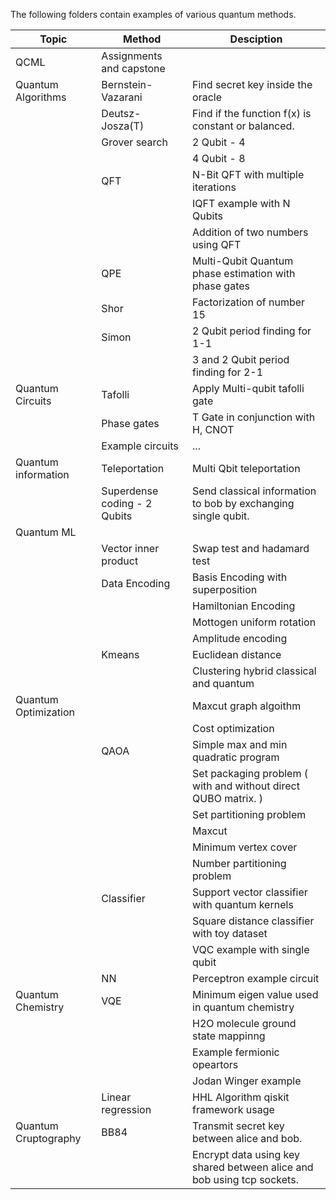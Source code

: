 The following folders contain examples of various quantum methods.

|Topic|Method|Desciption|
|-|-|-|
|QCML|Assignments and capstone||
|Quantum Algorithms|Bernstein-Vazarani|Find secret key inside the oracle|
||Deutsz-Josza(T)|Find if the function f(x) is constant or balanced.|
||Grover search|2 Qubit - 4|
|||4 Qubit - 8|
||QFT|N-Bit QFT with multiple iterations|
|||IQFT example with N Qubits|
|||Addition of two numbers using QFT|
||QPE|Multi-Qubit Quantum phase estimation with phase gates|
||Shor|Factorization of number 15|
||Simon|2 Qubit period finding for 1-1|
|||3 and 2 Qubit period finding for 2-1|
|Quantum Circuits|Tafolli|Apply Multi-qubit tafolli gate|
||Phase gates|T Gate in conjunction with H, CNOT|
||Example circuits|...| 
|Quantum information|Teleportation|Multi Qbit teleportation|
||Superdense coding - 2 Qubits|Send classical information to bob by exchanging single qubit.|
|Quantum ML|||
||Vector inner product|Swap test and hadamard test|
||Data Encoding|Basis Encoding with superposition|
|||Hamiltonian Encoding|
|||Mottogen uniform rotation|
|||Amplitude encoding|
||Kmeans|Euclidean distance|
|||Clustering hybrid classical and quantum|
|Quantum Optimization||Maxcut graph algoithm|
|||Cost optimization|
||QAOA|Simple max and min quadratic program |
|||Set packaging problem ( with and without direct QUBO matrix. )|
|||Set partitioning problem|
|||Maxcut|
|||Minimum vertex cover|
|||Number partitioning problem|
||Classifier|Support vector classifier with quantum kernels|
|||Square distance classifier with toy dataset|
|||VQC example with single qubit|
||NN|Perceptron example circuit|
|Quantum Chemistry|VQE|Minimum eigen value used in quantum chemistry|
|||H2O molecule ground state mappinng|
|||Example fermionic opeartors|
|||Jodan Winger example|
||Linear regression|HHL Algorithm qiskit framework usage|
|Quantum Cruptography|BB84|Transmit secret key between alice and bob.|
|||Encrypt data using key shared between alice and bob using tcp sockets.|